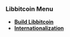 ### Libbitcoin Menu
* **[Build Libbitcoin](Build)**
* **[Internationalization](Internationalization)**